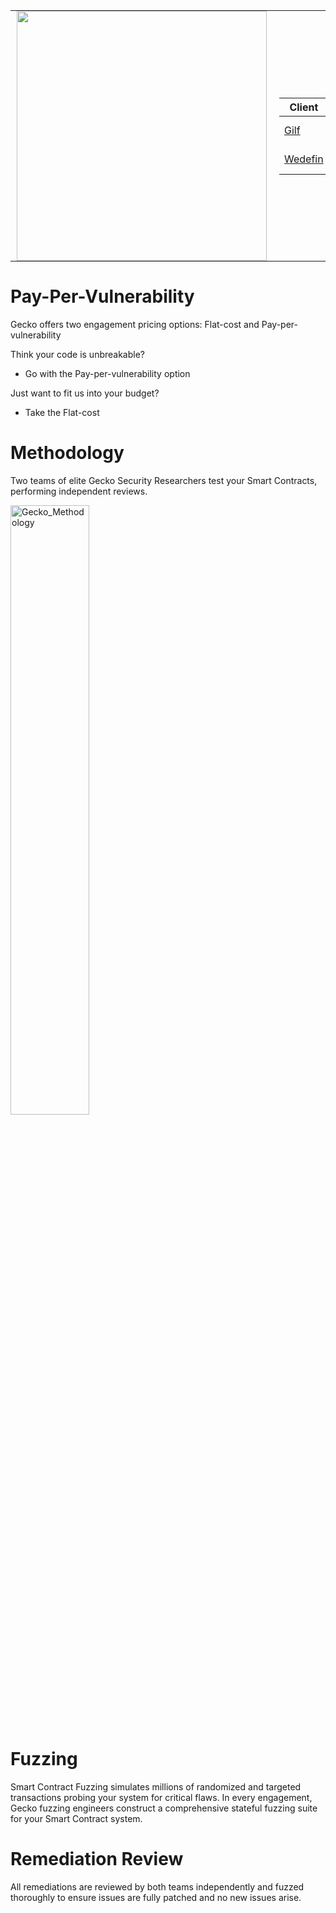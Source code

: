 <table style="border-collapse: collapse; width: 100%; background: transparent;">
  <tr style="border: none; background: transparent;">
    <td style="border: none; padding: 0 10px; background: transparent;">
      <img src="https://github.com/Gecko-Security/.github/assets/22000925/8317ffe7-58cf-4f8b-ab58-b083578f44dc" width="400">
    </td>
    <td style="border: none; padding: 0 10px; background: transparent;">

| Client                              | Type                     | Link       | Date      |
| ----------------------------------- | ------------------------ | ---------- | --------- |
| [Gilf](https://www.glif.io/en)      | Liquidity Mining         | Soon       | June 2024 |
| [Wedefin](https://www.wedefin.com/) | Decentralized Index Fund | [Report]() | June 2024 |

  </tr>
</table>

# Pay-Per-Vulnerability
Gecko offers two engagement pricing options: Flat-cost and Pay-per-vulnerability

Think your code is unbreakable?
- Go with the Pay-per-vulnerability option

Just want to fit us into your budget?
- Take the Flat-cost



# Methodology
Two teams of elite Gecko Security Researchers test your Smart Contracts, performing independent reviews.

<img src="https://github.com/Gecko-Security/audits/assets/22000925/aab80640-a28a-4ee3-9735-190fa4121efc" alt="Gecko_Methodology" style="width: 50%;" />

# Fuzzing
Smart Contract Fuzzing simulates millions of randomized and targeted transactions probing your system for critical flaws.
In every engagement, Gecko fuzzing engineers construct a comprehensive stateful fuzzing suite for your Smart Contract system.

# Remediation Review
All remediations are reviewed by both teams independently and fuzzed thoroughly to ensure issues are fully patched and no new issues arise.
